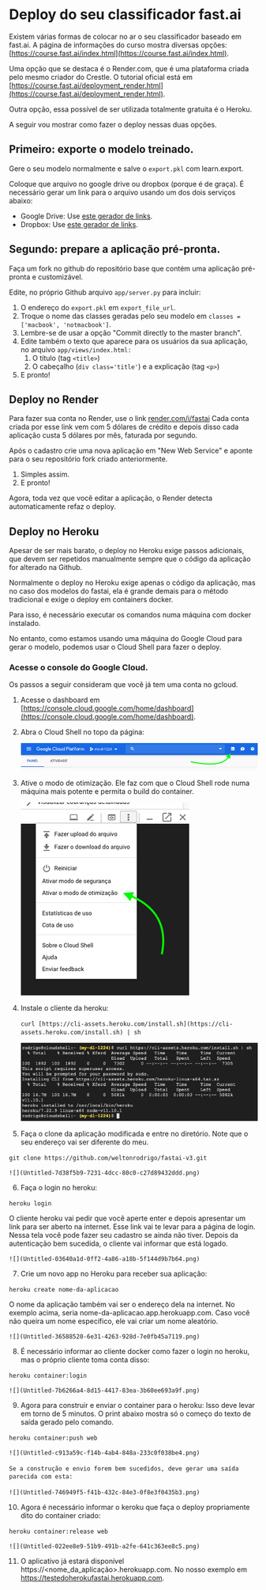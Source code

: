 # Deploy do seu classificador fast.ai

Existem várias formas de colocar no ar o seu classificador baseado em fast.ai. A página de informações do curso mostra diversas opções: [https://course.fast.ai/index.html](https://course.fast.ai/index.html).

Uma opção que se destaca é o Render.com, que é uma plataforma criada pelo mesmo criador do Crestle. O tutorial oficial está em [https://course.fast.ai/deployment_render.html](https://course.fast.ai/deployment_render.html).

Outra opção, essa possível de ser utilizada totalmente gratuita é o Heroku.

A seguir vou mostrar como fazer o deploy nessas duas opções.

## Primeiro: exporte o modelo treinado.

Gere o seu modelo normalmente e salve o `export.pkl` com learn.export.

Coloque que arquivo no google drive ou dropbox (porque é de graça). É necessário gerar um link para o arquivo usando um dos dois serviços abaixo:

- Google Drive: Use [este gerador de links](https://www.wonderplugin.com/online-tools/google-drive-direct-link-generator/).
- Dropbox: Use [este gerador de links](https://syncwithtech.blogspot.com/p/direct-download-link-generator.html).

## Segundo: prepare a aplicação pré-pronta.

Faça um fork no github do repositório base que contém uma aplicação pré-pronta e customizável.

Edite, no próprio Github arquivo `app/server.py` para incluir:

1. O endereço do `export.pkl` em `export_file_url`.
2. Troque o nome das classes geradas pelo seu modelo em `classes =['macbook', 'notmacbook']`.
3. Lembre-se de usar a opção "Commit directly to the master branch".
4. Edite também o texto que aparece para os usuários da sua aplicação, no arquivo `app/views/index.html:`
    1. O título (tag `<title>`)
    2. O cabeçalho (`div class='title'`) e a explicação (tag `<p>`)
5. E pronto!

## Deploy no Render

Para fazer sua conta no Render, use o link [render.com/i/fastai](http://render.com/i/fastai) Cada conta criada por esse link vem com 5 dólares de crédito e depois disso cada aplicação custa 5 dólares por mês, faturada por segundo.

Após o cadastro crie uma nova aplicação em "New Web Service" e aponte para o seu repositório fork criado anteriormente.

1. Simples assim.
2. E pronto!

Agora, toda vez que você editar a aplicação, o Render detecta automaticamente refaz o deploy.

## Deploy no Heroku

Apesar de ser mais barato, o deploy no Heroku exige passos adicionais, que devem ser repetidos manualmente sempre que o código da aplicação for alterado na Github.

Normalmente o deploy no Heroku exige apenas o código da aplicação, mas no caso dos modelos do fastai, ela é grande demais para o método tradicional e exige o deploy em containers docker.

Para isso, é necessário executar os comandos numa máquina com docker instalado.

No entanto, como estamos usando uma máquina do Google Cloud para gerar o modelo, podemos usar o Cloud Shell para fazer o deploy.

### Acesse o console do Google Cloud.

Os passos a seguir consideram que você já tem uma conta no gcloud.

1. Acesse o dashboard em [https://console.cloud.google.com/home/dashboard](https://console.cloud.google.com/home/dashboard).
2. Abra o Cloud Shell no topo da página:

    ![](Captura_de_Tela_2019-04-10_as_13-6bc61c51-8907-4603-9c7c-df9ac066361f.33.19.png)

3. Ative o modo de otimização. Ele faz com que o Cloud Shell rode numa máquina mais potente e permita o build do container.

    ![](Captura_de_Tela_2019-04-10_as_13-306f313f-7622-4f88-bf4c-e0aebf9eda2a.36.17.png)

4. Instale o cliente da heroku:

    `curl [https://cli-assets.heroku.com/install.sh](https://cli-assets.heroku.com/install.sh) | sh`

    ![](Captura_de_Tela_2019-04-10_as_13-a8eda3de-1e0f-4b82-8a0f-ae3465294c22.41.42.png)

5. Faça o clone da aplicação modificada e entre no diretório.
Note que o seu endereço vai ser diferente do meu.

`git clone https://github.com/weltonrodrigo/fastai-v3.git`

    ![](Untitled-7d38f5b9-7231-4dcc-80c0-c27d89432ddd.png)

6. Faça o login no heroku:

`heroku login`

O cliente heroku vai pedir que você aperte enter e depois apresentar um link para ser aberto na internet. Esse link vai te levar para a página de login. Nessa tela você pode fazer seu cadastro se ainda não tiver. Depois da autenticação bem sucedida, o cliente vai informar que está logado.

    ![](Untitled-03640a1d-0ff2-4a86-a18b-5f144d9b7b64.png)

7. Crie um novo app no Heroku para receber sua aplicação:

`heroku create nome-da-aplicacao`

O nome da aplicação também vai ser o endereço dela na internet. No exemplo acima, seria nome-da-aplicacao.app.herokuapp.com. Caso você não queira um nome específico, ele vai criar um nome aleatório.

    ![](Untitled-36588520-6e31-4263-928d-7e0fb45a7119.png)

8. É necessário informar ao cliente docker como fazer o login no heroku, mas o próprio cliente toma conta disso:

`heroku container:login`

    ![](Untitled-7b6266a4-8d15-4417-83ea-3b60ee693a9f.png)

9. Agora para construir e enviar o container para o heroku:
Isso deve levar em torno de 5 minutos. O print abaixo mostra só o começo do texto de saída gerado pelo comando.

`heroku container:push web`

    ![](Untitled-c913a59c-f14b-4ab4-848a-233c0f038be4.png)

    Se a construção e envio forem bem sucedidos, deve gerar uma saída parecida com esta:

    ![](Untitled-746949f5-f41b-432c-84e3-0f8e3f0435b3.png)

10. Agora é necessário informar o keroku que faça o deploy propriamente dito do container criado:

`heroku container:release web`

    ![](Untitled-022ee8e9-51b9-491b-a2fe-641c363ee8c5.png)

11. O aplicativo já estará disponível https://<nome_da_aplicação>.herokuapp.com. No nosso exemplo em https://testedoherokufastai.herokuapp.com.
